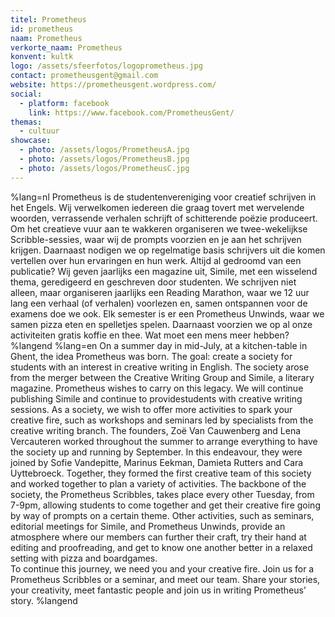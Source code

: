 ```yaml
---
titel: Prometheus
id: prometheus
naam: Prometheus
verkorte_naam: Prometheus
konvent: kultk
logo: /assets/sfeerfotos/logoprometheus.jpg
contact: prometheusgent@gmail.com
website: https://prometheusgent.wordpress.com/
social:
  - platform: facebook
    link: https://www.facebook.com/PrometheusGent/
themas:
  - cultuur
showcase:
  - photo: /assets/logos/PrometheusA.jpg
  - photo: /assets/logos/PrometheusB.jpg
  - photo: /assets/logos/PrometheusC.jpg
---
```


%lang=nl Prometheus is de studentenvereniging voor creatief schrijven in het Engels. Wij verwelkomen iedereen die graag tovert met wervelende woorden, verrassende verhalen schrijft of schitterende poëzie produceert. Om het creatieve vuur aan te wakkeren organiseren we twee-wekelijkse Scribble-sessies, waar wij de prompts voorzien en je aan het schrijven krijgen. Daarnaast nodigen we op regelmatige basis schrijvers uit die komen vertellen over hun ervaringen en hun werk. Altijd al gedroomd van een publicatie? Wij geven jaarlijks een magazine uit, Simile, met een wisselend thema, geredigeerd en geschreven door studenten. We schrijven niet alleen, maar organiseren jaarlijks een Reading Marathon, waar we 12 uur lang een verhaal (of verhalen) voorlezen en, samen ontspannen voor de examens doe we ook.  Elk semester is er een Prometheus Unwinds, waar we samen pizza eten en spelletjes spelen. Daarnaast voorzien we op al onze activiteiten gratis koffie en thee. Wat moet een mens meer hebben? %langend %lang=en On a summer day in mid-July, at a kitchen-table in Ghent, the idea Prometheus was born. The goal: create a society for students with an interest in creative writing in English. The society arose from the merger between the Creative Writing Group and Simile, a literary magazine. Prometheus wishes to carry on this legacy. We will continue publishing Simile and continue to providestudents with creative writing sessions. As a society, we wish to offer more activities to spark your creative fire, such as workshops and seminars led by specialists from the creative writing branch.
The founders, Zoë Van Cauwenberg and Lena Vercauteren worked throughout the summer to arrange everything to have the society up and running by September. In this endeavour, they were joined by Sofie Vandepitte, Marinus Eekman, Damieta Rutters and Cara Uyttebroeck. Together, they formed the first creative team of this society and worked together to plan a variety of activities. The backbone of the society, the Prometheus Scribbles, takes place every other Tuesday, from 7-9pm, allowing students to come together and get their creative fire going by way of prompts on a certain theme. Other activities, such as seminars, editorial meetings for Simile, and Prometheus Unwinds, provide an atmosphere where our members can further their craft, try their hand at editing and proofreading, and get to know one another better in a relaxed setting with pizza and boardgames.  
To continue this journey, we need you and your creative fire. Join us for a Prometheus Scribbles or a seminar, and meet our team. Share your stories, your creativity, meet fantastic people and join us in writing Prometheus’ story. %langend

